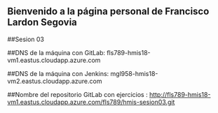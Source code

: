## Bienvenido a la página personal de Francisco Lardon Segovia

##Sesion 03


##DNS de la máquina con GitLab: fls789-hmis18-vm1.eastus.cloudapp.azure.com

##DNS de la máquina con Jenkins: mgl958-hmis18-vm2.eastus.cloudapp.azure.com

##Nombre del repositorio GitLab con ejercicios : http://fls789-hmis18-vm1.eastus.cloudapp.azure.com/fls789/hmis-sesion03.git
